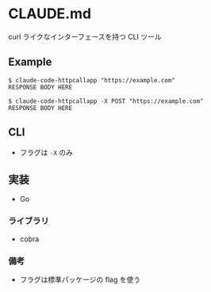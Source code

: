 # CLAUDE.md

curl ライクなインターフェースを持つ CLI ツール

## Example
```console
$ claude-code-httpcallapp "https://example.com"
RESPONSE BODY HERE

$ claude-code-httpcallapp -X POST "https://example.com"
RESPONSE BODY HERE
```

## CLI
- フラグは `-X` のみ

## 実装
- Go

### ライブラリ
- cobra

### 備考
- フラグは標準パッケージの flag を使う
